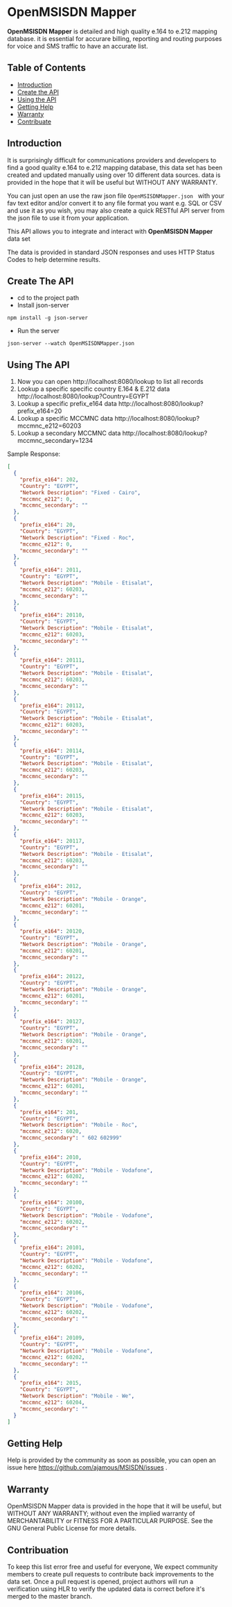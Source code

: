 # OpenMSISDN Mapper 


**OpenMSISDN Mapper** is detailed and  high quality e.164 to e.212 mapping database. it is essential for accurare billing, reporting and routing purposes for voice and SMS traffic to have an accurate list.



## Table of Contents

* [Introduction](#introduction)
* [Create the API](#create-the-api)
* [Using the API](#using-the-api)
* [Getting Help](#getting-help)
* [Warranty](#warranty)
* [Contribuate](#contribuation)

## Introduction

It is surprisingly difficult for communications providers and developers to find a good quality e.164 to e.212 mapping database,
this data set has been created and updated manually using over 10 different data sources. data is provided in the hope that it will be useful but WITHOUT ANY WARRANTY.


You can just open an use the raw json file `OpenMSISDNMapper.json ` with your fav text editor and/or convert it to any file format you want e.g. SQL or CSV and use it as you wish, you may also create a quick RESTful API server from the json file to use it from your application.



This API allows you to integrate and interact with **OpenMSISDN Mapper** data set

The data is provided in standard JSON responses and uses HTTP Status Codes to help determine results.

## Create The API

- cd to the project path
- Install json-server
```shell
npm install -g json-server
```
- Run the server 

```shell 
json-server --watch OpenMSISDNMapper.json 
```



## Using The API

1. Now you can open http://localhost:8080/lookup to list all records
2. Lookup a specific specific country E.164 & E.212 data http://localhost:8080/lookup?Country=EGYPT
3. Lookup a specific prefix_e164 data http://localhost:8080/lookup?prefix_e164=20
4. Lookup a specific MCCMNC data http://localhost:8080/lookup?mccmnc_e212=60203
5. Lookup a secondary MCCMNC data http://localhost:8080/lookup?mccmnc_secondary=1234

Sample Response:

```json
[
  {
    "prefix_e164": 202,
    "Country": "EGYPT",
    "Network Description": "Fixed - Cairo",
    "mccmnc_e212": 0,
    "mccmnc_secondary": ""
  },
  {
    "prefix_e164": 20,
    "Country": "EGYPT",
    "Network Description": "Fixed - Roc",
    "mccmnc_e212": 0,
    "mccmnc_secondary": ""
  },
  {
    "prefix_e164": 2011,
    "Country": "EGYPT",
    "Network Description": "Mobile - Etisalat",
    "mccmnc_e212": 60203,
    "mccmnc_secondary": ""
  },
  {
    "prefix_e164": 20110,
    "Country": "EGYPT",
    "Network Description": "Mobile - Etisalat",
    "mccmnc_e212": 60203,
    "mccmnc_secondary": ""
  },
  {
    "prefix_e164": 20111,
    "Country": "EGYPT",
    "Network Description": "Mobile - Etisalat",
    "mccmnc_e212": 60203,
    "mccmnc_secondary": ""
  },
  {
    "prefix_e164": 20112,
    "Country": "EGYPT",
    "Network Description": "Mobile - Etisalat",
    "mccmnc_e212": 60203,
    "mccmnc_secondary": ""
  },
  {
    "prefix_e164": 20114,
    "Country": "EGYPT",
    "Network Description": "Mobile - Etisalat",
    "mccmnc_e212": 60203,
    "mccmnc_secondary": ""
  },
  {
    "prefix_e164": 20115,
    "Country": "EGYPT",
    "Network Description": "Mobile - Etisalat",
    "mccmnc_e212": 60203,
    "mccmnc_secondary": ""
  },
  {
    "prefix_e164": 20117,
    "Country": "EGYPT",
    "Network Description": "Mobile - Etisalat",
    "mccmnc_e212": 60203,
    "mccmnc_secondary": ""
  },
  {
    "prefix_e164": 2012,
    "Country": "EGYPT",
    "Network Description": "Mobile - Orange",
    "mccmnc_e212": 60201,
    "mccmnc_secondary": ""
  },
  {
    "prefix_e164": 20120,
    "Country": "EGYPT",
    "Network Description": "Mobile - Orange",
    "mccmnc_e212": 60201,
    "mccmnc_secondary": ""
  },
  {
    "prefix_e164": 20122,
    "Country": "EGYPT",
    "Network Description": "Mobile - Orange",
    "mccmnc_e212": 60201,
    "mccmnc_secondary": ""
  },
  {
    "prefix_e164": 20127,
    "Country": "EGYPT",
    "Network Description": "Mobile - Orange",
    "mccmnc_e212": 60201,
    "mccmnc_secondary": ""
  },
  {
    "prefix_e164": 20128,
    "Country": "EGYPT",
    "Network Description": "Mobile - Orange",
    "mccmnc_e212": 60201,
    "mccmnc_secondary": ""
  },
  {
    "prefix_e164": 201,
    "Country": "EGYPT",
    "Network Description": "Mobile - Roc",
    "mccmnc_e212": 6020,
    "mccmnc_secondary": " 602 602999"
  },
  {
    "prefix_e164": 2010,
    "Country": "EGYPT",
    "Network Description": "Mobile - Vodafone",
    "mccmnc_e212": 60202,
    "mccmnc_secondary": ""
  },
  {
    "prefix_e164": 20100,
    "Country": "EGYPT",
    "Network Description": "Mobile - Vodafone",
    "mccmnc_e212": 60202,
    "mccmnc_secondary": ""
  },
  {
    "prefix_e164": 20101,
    "Country": "EGYPT",
    "Network Description": "Mobile - Vodafone",
    "mccmnc_e212": 60202,
    "mccmnc_secondary": ""
  },
  {
    "prefix_e164": 20106,
    "Country": "EGYPT",
    "Network Description": "Mobile - Vodafone",
    "mccmnc_e212": 60202,
    "mccmnc_secondary": ""
  },
  {
    "prefix_e164": 20109,
    "Country": "EGYPT",
    "Network Description": "Mobile - Vodafone",
    "mccmnc_e212": 60202,
    "mccmnc_secondary": ""
  },
  {
    "prefix_e164": 2015,
    "Country": "EGYPT",
    "Network Description": "Mobile - We",
    "mccmnc_e212": 60204,
    "mccmnc_secondary": ""
  }
]


```




## Getting Help

Help is provided by the community as soon as possible, you can open an issue here https://github.com/ajamous/MSISDN/issues .

## Warranty

OpenMSISDN Mapper  data is provided in the hope that it will be useful, but WITHOUT ANY WARRANTY; without even the implied warranty of MERCHANTABILITY or FITNESS FOR A PARTICULAR PURPOSE. See the GNU General Public License for more details.

## Contribuation

To keep this list error free and useful for everyone, We expect community members to create pull requests to contribute back improvements to the data set. Once a pull request is opened, project authors will run a verification using HLR to verify the updated data is correct before it's merged to the master branch.

